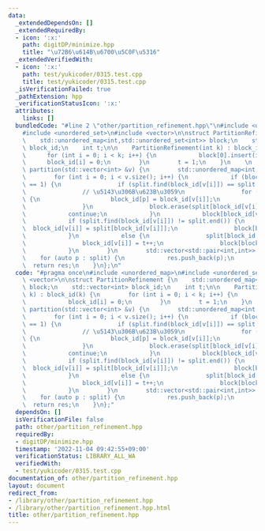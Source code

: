 ```yaml
---
data:
  _extendedDependsOn: []
  _extendedRequiredBy:
  - icon: ':x:'
    path: digitDP/minimize.hpp
    title: "\u72B6\u614B\u6700\u5C0F\u5316"
  _extendedVerifiedWith:
  - icon: ':x:'
    path: test/yukicoder/0315.test.cpp
    title: test/yukicoder/0315.test.cpp
  _isVerificationFailed: true
  _pathExtension: hpp
  _verificationStatusIcon: ':x:'
  attributes:
    links: []
  bundledCode: "#line 2 \"other/partition_refinement.hpp\"\n#include <unordered_map>\n\
    #include <unordered_set>\n#include <vector>\n\nstruct PartitionRefinement {\n\
    \    std::unordered_map<int,std::unordered_set<int>> block;\n    std::vector<int>\
    \ block_id;\n    int t;\n\n    PartitionRefinement(int k) : block_id(k) {\n  \
    \      for (int i = 0; i < k; i++) {\n            block[0].insert(i);\n      \
    \      block_id[i] = 0;\n        }\n        t = 1;\n    }\n    \n    std::vector<std::pair<int,int>>\
    \ partition(std::vector<int> &v) {\n        std::unordered_map<int,int> split;\n\
    \        for (int i = 0; i < v.size(); i++) {\n            if (block[block_id[v[i]]].size()\
    \ == 1) {\n                if (split.find(block_id[v[i]]) == split.end()) continue;\n\
    \                // \u5143\u306B\u623B\u3059\n                for (int p : block[split[block_id[v[i]]]])\
    \ {\n                    block_id[p] = block_id[v[i]];\n                    block[block_id[v[i]]].insert(p);\n\
    \                }\n                block.erase(split[block_id[v[i]]]);\n    \
    \            continue;\n            }\n            block[block_id[v[i]]].erase(v[i]);\n\
    \            if (split.find(block_id[v[i]]) != split.end()) {\n              \
    \  block_id[v[i]] = split[block_id[v[i]]];\n                block[block_id[v[i]]].insert(v[i]);\n\
    \            }\n            else {\n                split[block_id[v[i]]] = t;\n\
    \                block_id[v[i]] = t++;\n                block[block_id[v[i]]].insert(v[i]);\n\
    \            }\n        }\n        std::vector<std::pair<int,int>> res;\n    \
    \    for (auto p : split) {\n            res.push_back(p);\n        }\n      \
    \  return res;\n    }\n};\n"
  code: "#pragma once\n#include <unordered_map>\n#include <unordered_set>\n#include\
    \ <vector>\n\nstruct PartitionRefinement {\n    std::unordered_map<int,std::unordered_set<int>>\
    \ block;\n    std::vector<int> block_id;\n    int t;\n\n    PartitionRefinement(int\
    \ k) : block_id(k) {\n        for (int i = 0; i < k; i++) {\n            block[0].insert(i);\n\
    \            block_id[i] = 0;\n        }\n        t = 1;\n    }\n    \n    std::vector<std::pair<int,int>>\
    \ partition(std::vector<int> &v) {\n        std::unordered_map<int,int> split;\n\
    \        for (int i = 0; i < v.size(); i++) {\n            if (block[block_id[v[i]]].size()\
    \ == 1) {\n                if (split.find(block_id[v[i]]) == split.end()) continue;\n\
    \                // \u5143\u306B\u623B\u3059\n                for (int p : block[split[block_id[v[i]]]])\
    \ {\n                    block_id[p] = block_id[v[i]];\n                    block[block_id[v[i]]].insert(p);\n\
    \                }\n                block.erase(split[block_id[v[i]]]);\n    \
    \            continue;\n            }\n            block[block_id[v[i]]].erase(v[i]);\n\
    \            if (split.find(block_id[v[i]]) != split.end()) {\n              \
    \  block_id[v[i]] = split[block_id[v[i]]];\n                block[block_id[v[i]]].insert(v[i]);\n\
    \            }\n            else {\n                split[block_id[v[i]]] = t;\n\
    \                block_id[v[i]] = t++;\n                block[block_id[v[i]]].insert(v[i]);\n\
    \            }\n        }\n        std::vector<std::pair<int,int>> res;\n    \
    \    for (auto p : split) {\n            res.push_back(p);\n        }\n      \
    \  return res;\n    }\n};"
  dependsOn: []
  isVerificationFile: false
  path: other/partition_refinement.hpp
  requiredBy:
  - digitDP/minimize.hpp
  timestamp: '2022-11-04 09:42:55+09:00'
  verificationStatus: LIBRARY_ALL_WA
  verifiedWith:
  - test/yukicoder/0315.test.cpp
documentation_of: other/partition_refinement.hpp
layout: document
redirect_from:
- /library/other/partition_refinement.hpp
- /library/other/partition_refinement.hpp.html
title: other/partition_refinement.hpp
---
```

